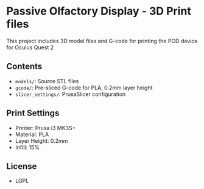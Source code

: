# Passive Olfactory Display - 3D Print files

This project includes 3D model files and G-code for printing the POD device for Oculus Quest 2

## Contents

- `models/`: Source STL files
- `gcode/`: Pre-sliced G-code for PLA, 0.2mm layer height
- `slicer_settings/`: PrusaSlicer configuration

## Print Settings
- Printer: Prusa i3 MK3S+
- Material: PLA
- Layer Height: 0.2mm
- Infill: 15%

## License
- LGPL